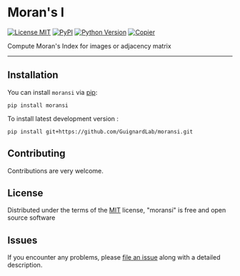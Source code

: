 # Moran's I


[![License MIT](https://img.shields.io/github/license/GuignardLab/moransi?color=green)](https://github.com/GuignardLab/moransi/raw/main/LICENSE)
[![PyPI](https://img.shields.io/pypi/v/moransi.svg?color=green)](https://pypi.org/project/moransi)
[![Python Version](https://img.shields.io/pypi/pyversions/moransi.svg?color=green)](https://python.org)
[![Copier](https://img.shields.io/endpoint?url=https://raw.githubusercontent.com/copier-org/copier/master/img/badge/badge-grayscale-inverted-border-orange.json)](https://github.com/copier-org/copier)

Compute Moran's Index for images or adjacency matrix

----------------------------------

## Installation

You can install `moransi` via [pip]:

```shell
pip install moransi
```


To install latest development version :

```shell
pip install git+https://github.com/GuignardLab/moransi.git
```


## Contributing

Contributions are very welcome.

## License

Distributed under the terms of the [MIT] license,
"moransi" is free and open source software

## Issues

If you encounter any problems, please [file an issue] along with a detailed description.

[MIT]: http://opensource.org/licenses/MIT
[BSD-3]: http://opensource.org/licenses/BSD-3-Clause
[GNU GPL v3.0]: http://www.gnu.org/licenses/gpl-3.0.txt
[GNU LGPL v3.0]: http://www.gnu.org/licenses/lgpl-3.0.txt
[Apache Software License 2.0]: http://www.apache.org/licenses/LICENSE-2.0
[Mozilla Public License 2.0]: https://www.mozilla.org/media/MPL/2.0/index.txt
[cookiecutter-napari-plugin]: https://github.com/napari/cookiecutter-napari-plugin
[pip]: https://pypi.org/project/pip/
[PyPI]: https://pypi.org/
[tox]: https://tox.readthedocs.io/en/latest/

[file an issue]: https://github.com/GuignardLab/moransi/issues

